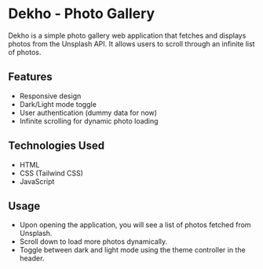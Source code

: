 # Dekho - Photo Gallery

Dekho is a simple photo gallery web application that fetches and displays photos from the Unsplash API. It allows users to scroll through an infinite list of photos.

## Features

- Responsive design
- Dark/Light mode toggle
- User authentication (dummy data for now)
- Infinite scrolling for dynamic photo loading

## Technologies Used

- HTML
- CSS (Tailwind CSS)
- JavaScript

## Usage
- Upon opening the application, you will see a list of photos fetched from Unsplash.
- Scroll down to load more photos dynamically.
- Toggle between dark and light mode using the theme controller in the header.